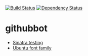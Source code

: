 [![Build Status](https://travis-ci.org/dsaenztagarro/githubbot.svg?branch=master)](https://travis-ci.org/dsaenztagarro/githubbot)
[![Dependency Status](https://gemnasium.com/badges/github.com/dsaenztagarro/githubbot.svg)](https://gemnasium.com/github.com/dsaenztagarro/githubbot)

# githubbot

- [Sinatra testing](http://www.sinatrarb.com/testing.html)
- [Ubuntu font family](http://font.ubuntu.com)

